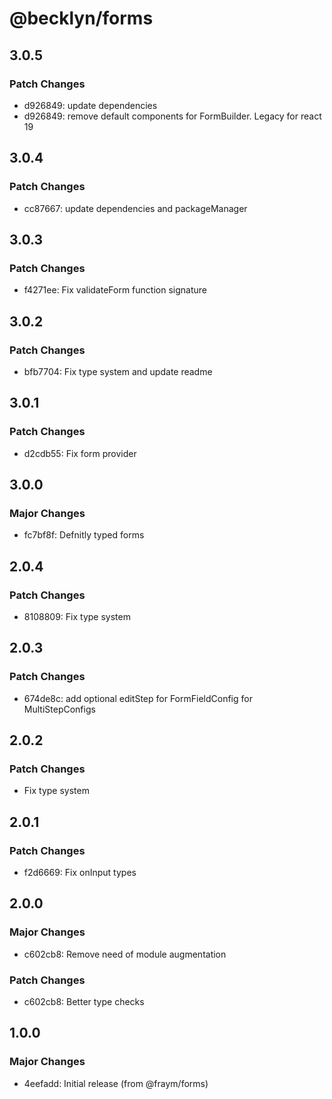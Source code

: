 # @becklyn/forms

## 3.0.5

### Patch Changes

- d926849: update dependencies
- d926849: remove default components for FormBuilder. Legacy for react 19

## 3.0.4

### Patch Changes

- cc87667: update dependencies and packageManager

## 3.0.3

### Patch Changes

- f4271ee: Fix validateForm function signature

## 3.0.2

### Patch Changes

- bfb7704: Fix type system and update readme

## 3.0.1

### Patch Changes

- d2cdb55: Fix form provider

## 3.0.0

### Major Changes

- fc7bf8f: Defnitly typed forms

## 2.0.4

### Patch Changes

- 8108809: Fix type system

## 2.0.3

### Patch Changes

- 674de8c: add optional editStep for FormFieldConfig for MultiStepConfigs

## 2.0.2

### Patch Changes

- Fix type system

## 2.0.1

### Patch Changes

- f2d6669: Fix onInput types

## 2.0.0

### Major Changes

- c602cb8: Remove need of module augmentation

### Patch Changes

- c602cb8: Better type checks

## 1.0.0

### Major Changes

- 4eefadd: Initial release (from @fraym/forms)
